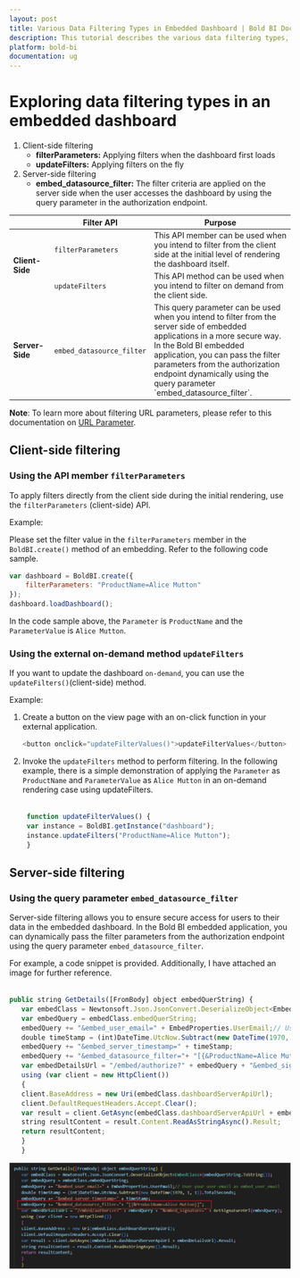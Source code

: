 ```yaml
---
layout: post
title: Various Data Filtering Types in Embedded Dashboard | Bold BI Docs
description: This tutorial describes the various data filtering types, client-side and server-side supported by Bold BI in an embedded dashboard.
platform: bold-bi
documentation: ug
---
```


# Exploring data filtering types in an embedded dashboard

   1. Client-side filtering
        - <b>filterParameters:</b> Applying filters when the dashboard first loads
        - <b>updateFilters:</b> Applying filters on the fly
   2. Server-side filtering
        - <b>embed_datasource_filter:</b> The filter criteria are applied on the server side when the user accesses the dashboard by using the query parameter in the authorization endpoint.

<table>
<thead>
<tr>
<th style="width: 15%;"></th>
<th style="width: 30%;">Filter API</th>
<th style="width: 55%;">Purpose</th>
</tr>
</thead>
<tr>
<td rowspan="2"><b>Client-Side</b></td>
<td><code>filterParameters</code></td>
<td>This API member can be used when you intend to filter from the client side at the initial level of rendering the dashboard itself.</td>
</tr>
<tr>
<td><code>updateFilters</code></td>
<td>This API method can be used when you intend to filter on demand from the client side.</td>
</tr>
<tr>
<td><b>Server-Side</b></td>
<td><code>embed_datasource_filter</code></td>
<td>This query parameter can be used when you intend to filter from the server side of embedded applications in a more secure way. In the Bold BI embedded application, you can pass the filter parameters from the authorization endpoint dynamically using the query parameter `embed_datasource_filter`.</td>
</tr>
</table>

**Note**: To learn more about filtering URL parameters, please refer to this documentation on [URL Parameter](https://help.boldbi.com/working-with-dashboards/preview-dashboard/urlparameters/).

## Client-side filtering
### Using the API member `filterParameters`

To apply filters directly from the client side during the initial rendering, use the `filterParameters` (client-side) API.

Example:

Please set the filter value in the `filterParameters` member in the `BoldBI.create()` method of an embedding. Refer to the following code sample.

```js
var dashboard = BoldBI.create({                            
    filterParameters: "ProductName=Alice Mutton"                           
});                          
dashboard.loadDashboard();

```

In the code sample above, the `Parameter` is `ProductName` and the `ParameterValue` is `Alice Mutton`.

### Using the external on-demand method `updateFilters`

If you want to update the dashboard `on-demand`, you can use the `updateFilters()`(client-side) method. 

Example:

1. Create a button on the view page with an on-click function in your external application.

    ```js
    <button onclick="updateFilterValues()">updateFilterValues</button>

    ```

2. Invoke the `updateFilters` method to perform filtering. In the following example, there is a simple demonstration of applying the `Parameter` as `ProductName` and `ParameterValue` as `Alice Mutton` in an on-demand rendering case using updateFilters.

   ```js

    function updateFilterValues() {
    var instance = BoldBI.getInstance("dashboard");
    instance.updateFilters("ProductName=Alice Mutton");
    }

   ```

## Server-side filtering
### Using the query parameter `embed_datasource_filter`

Server-side filtering allows you to ensure secure access for users to their data in the embedded dashboard. In the Bold BI embedded application, you can dynamically pass the filter parameters from the authorization endpoint using the query parameter `embed_datasource_filter`.

For example, a code snippet is provided. Additionally, I have attached an image for further reference.

```js
  
public string GetDetails([FromBody] object embedQuerString) {
​   var embedClass = Newtonsoft.Json.JsonConvert.DeserializeObject<EmbedClass>(embedQuerString.ToString()); 
   var embedQuery = embedClass.embedQuerString;           
   embedQuery += "&embed_user_email=" + EmbedProperties.UserEmail;// User your user-email as embed_user_email
   double timeStamp = (int)DateTime.UtcNow.Subtract(new DateTime(1970, 1, 1)).TotalSeconds;
   embedQuery += "&embed_server_timestamp=" + timeStamp;
   embedQuery += "&embed_datasource_filter="+ "[{&ProductName=Alice Mutton}]";            
   var embedDetailsUrl = "/embed/authorize?" + embedQuery + "&embed_signature=" + GetSignatureUrl(embedQuery);            
   using (var client = new HttpClient())            
   {                
   client.BaseAddress = new Uri(embedClass.dashboardServerApiUrl);                
   client.DefaultRequestHeaders.Accept.Clear();                
   var result = client.GetAsync(embedClass.dashboardServerApiUrl + embedDetailsUrl).Result;                
   string resultContent = result.Content.ReadAsStringAsync().Result;                
   return resultContent;            
   }       
   }

```

   ![embed_datasource_filter](/static/assets/faq/images/embed_datasource_filter.png)